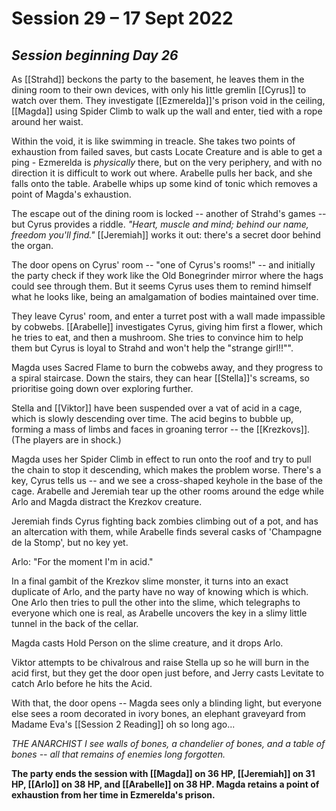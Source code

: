 # Session 29 – 17 Sept 2022
## *Session beginning Day 26*

As [[Strahd]] beckons the party to the basement, he leaves them in the dining room to their own devices, with only his little gremlin [[Cyrus]] to watch over them. They investigate [[Ezmerelda]]'s prison void in the ceiling, [[Magda]] using Spider Climb to walk up the wall and enter, tied with a rope around her waist.

Within the void, it is like swimming in treacle. She takes two points of exhaustion from failed saves, but casts Locate Creature and is able to get a ping - Ezmerelda is *physically* there, but on the very periphery, and with no direction it is difficult to work out where. Arabelle pulls her back, and she falls onto the table. Arabelle whips up some kind of tonic which removes a point of Magda's exhaustion.

The escape out of the dining room is locked -- another of Strahd's games -- but Cyrus provides a riddle. *"Heart, muscle and mind; behind our name, freedom you'll find."* [[Jeremiah]] works it out: there's a secret door behind the organ.

The door opens on Cyrus' room -- "one of Cyrus's rooms!" -- and initially the party check if they work like the Old Bonegrinder mirror where the hags could see through them. But it seems Cyrus uses them to remind himself what he looks like, being an amalgamation of bodies maintained over time.

They leave Cyrus' room, and enter a turret post with a wall made impassible by cobwebs. [[Arabelle]] investigates Cyrus, giving him first a flower, which he tries to eat, and then a mushroom. She tries to convince him to help them but Cyrus is loyal to Strahd and won't help the "strange girl!!"".

Magda uses Sacred Flame to burn the cobwebs away, and they progress to a spiral staircase. Down the stairs, they can hear [[Stella]]'s screams, so prioritise going down over exploring further.

Stella and [[Viktor]] have been suspended over a vat of acid in a cage, which is slowly descending over time. The acid begins to bubble up, forming a mass of limbs and faces in groaning terror -- the [[Krezkovs]]. (The players are in shock.)

Magda uses her Spider Climb in effect to run onto the roof and try to pull the chain to stop it descending, which makes the problem worse. There's a key, Cyrus tells us -- and we see a cross-shaped keyhole in the base of the cage. Arabelle and Jeremiah tear up the other rooms around the edge while Arlo and Magda distract the Krezkov creature.

Jeremiah finds Cyrus fighting back zombies climbing out of a pot, and has an altercation with them, while Arabelle finds several casks of 'Champagne de la Stomp', but no key yet.

Arlo: "For the moment I'm in acid."

In a final gambit of the Krezkov slime monster, it turns into an exact duplicate of Arlo, and the party have no way of knowing which is which. One Arlo then tries to pull the other into the slime, which telegraphs to everyone which one is real, as Arabelle uncovers the key in a slimy little tunnel in the back of the cellar.

Magda casts Hold Person on the slime creature, and it drops Arlo.

Viktor attempts to be chivalrous and raise Stella up so he will burn in the acid first, but they get the door open just before, and Jerry casts Levitate to catch Arlo before he hits the Acid.

With that, the door opens -- Magda sees only a blinding light, but everyone else sees a room decorated in ivory bones, an elephant graveyard from Madame Eva's [[Session 2 Reading]] oh so long ago...

*THE ANARCHIST*
*I see walls of bones, a chandelier of bones, and a table of bones -- all that remains of enemies long forgotten.*

**The party ends the session with [[Magda]] on 36 HP, [[Jeremiah]] on 31 HP, [[Arlo]] on 38 HP, and [[Arabelle]] on 38 HP. Magda retains a point of exhaustion from her time in Ezmerelda's prison.**